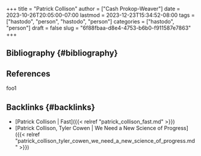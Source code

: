 +++
title = "Patrick Collison"
author = ["Cash Prokop-Weaver"]
date = 2023-10-26T20:05:00-07:00
lastmod = 2023-12-23T15:34:52-08:00
tags = ["hastodo", "person", "hastodo", "person"]
categories = ["hastodo", "person"]
draft = false
slug = "6f88fbaa-d8e4-4753-b6b0-f911587e7863"
+++

## Bibliography {#bibliography}

## References

<style>.csl-entry{text-indent: -1.5em; margin-left: 1.5em;}</style><div class="csl-bib-body">
</div>

foo1


## Backlinks {#backlinks}

-   [Patrick Collison | Fast]({{< relref "patrick_collison_fast.md" >}})
-   [Patrick Collison, Tyler Cowen | We Need a New Science of Progress]({{< relref "patrick_collison_tyler_cowen_we_need_a_new_science_of_progress.md" >}})
